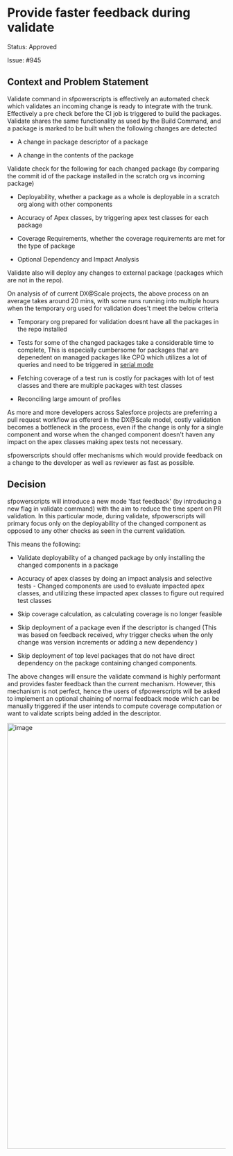 # Provide faster feedback during validate

Status: Approved

Issue: #945

## Context and Problem Statement

Validate command in sfpowerscripts is effectively an automated check which validates an incoming change is ready to integrate with the trunk. Effectively a pre check before the CI job is triggered to build the packages. Validate shares the same functionality as used by the Build Command, and a package is marked to be built when the following changes are detected

- A change in package descriptor of a package

- A change in the contents of the package

Validate check for the following for each changed package (by comparing the commit id of the package installed in the scratch org vs incoming package)

- Deployability, whether a package as a whole is deployable in a scratch org along with other components

- Accuracy of Apex classes, by triggering apex test classes for each package

- Coverage Requirements, whether the coverage requirements are met for the type of package

- Optional Dependency and Impact Analysis

Validate also will deploy any changes to external package (packages which are not in the repo).

On analysis of of current DX@Scale projects, the above process on an average takes around 20 mins, with some runs running into multiple hours when the temporary org used for validation does't meet the below criteria

- Temporary org prepared for validation doesnt have all the packages in the repo installed

- Tests for some of the changed packages take a considerable time to complete, This is especially cumbersome for packages that are depenedent on managed packages like CPQ which utilizes a lot of queries and need to be triggered in [serial mode](https://github.dev/Accenture/sfpowerscripts/blob/58351783f629840b4d78e35aa17eb084ef66e769/decision%20records/validate/001-automated-apex-testing-retry.md#L6)

- Fetching coverage of a test run is costly for packages with lot of test classes and there are multiple packages with test classes

- Reconciling large amount of profiles

As more and more developers across Salesforce projects are preferring a pull request workflow as offererd in the DX@Scale model, costly validation becomes a bottleneck in the process, even if the change is only for a single component and worse when the changed component doesn't haven any impact on the apex classes making apex tests not necessary.

sfpowerscripts should offer mechanisms which would provide feedback on a change to the developer as well as reviewer as fast as possible.

## Decision

sfpowerscripts will introduce a new mode 'fast feedback' (by introducing a new flag in validate command) with the aim to reduce the time spent on PR validation. In this particular mode, during validate, sfpowerscripts will primary focus only on the deployability of the changed component as opposed to any other checks as seen in the current validation. 

This means the following:

- Validate deployability of a changed package by only installing the changed components in a package

- Accuracy of apex classes by doing an impact analysis and selective tests -  Changed components are used to evaluate impacted apex classes, and utilizing these impacted apex classes to figure out required test classes

- Skip coverage calculation, as calculating coverage is no longer feasible

- Skip deployment of a package even if the descriptor is changed (This was based on feedback received, why trigger checks when the only change was version increments or adding a new dependency )

- Skip deployment of top level packages that do not have direct dependency on the package containing changed components.

The above changes will ensure the validate command is highly performant and provides faster feedback than the current mechanism. However, this mechanism is not perfect, hence the users of sfpowerscripts will be asked to implement an optional chaining of normal feedback mode which can be manually triggered if the user intends to compute coverage computation or want to validate scripts being added in the descriptor.

<img width="982" alt="image" src="https://user-images.githubusercontent.com/43767972/168079278-3324381f-555a-43ab-8172-ac0a5390a272.png">
